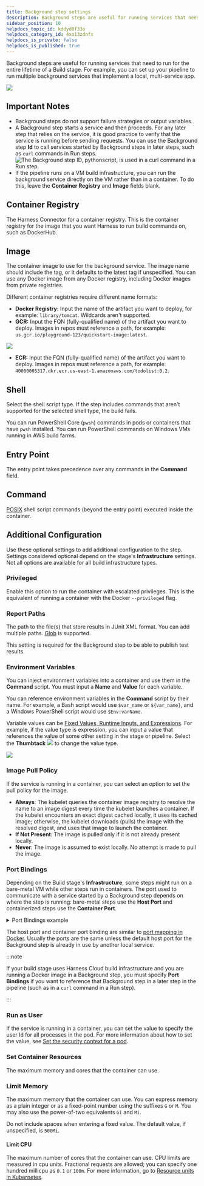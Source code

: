 ```yaml
---
title: Background step settings
description: Background steps are useful for running services that need to run for the entire lifetime of a build.
sidebar_position: 10
helpdocs_topic_id: kddyd0f33o
helpdocs_category_id: 4xo13zdnfx
helpdocs_is_private: false
helpdocs_is_published: true
---
```


Background steps are useful for running services that need to run for the entire lifetime of a Build stage. For example, you can set up your pipeline to run multiple background services that implement a local, multi-service app.

![](./static/background-step-settings-07.png)

## Important Notes

* Background steps do not support failure strategies or output variables.
* A Background step starts a service and then proceeds. For any later step that relies on the service, it is good practice to verify that the service is running before sending requests. You can use the Background step **Id** to call services started by Background steps in later steps, such as `curl` commands in Run steps.
  ![The Background step ID, pythonscript, is used in a curl command in a Run step.](./static/background-step-settings-call-id-in-other-step.png)
* If the pipeline runs on a VM build infrastructure, you can run the background service directly on the VM rather than in a container. To do this, leave the **Container Registry** and **Image** fields blank.

## Container Registry

The Harness Connector for a container registry. This is the container registry for the image that you want Harness to run build commands on, such as DockerHub.

## Image

The container image to use for the background service. The image name should include the tag, or it defaults to the latest tag if unspecified. You can use any Docker image from any Docker registry, including Docker images from private registries.

Different container registries require different name formats:

* **Docker Registry:** Input the name of the artifact you want to deploy, for example: `library/tomcat`. Wildcards aren't supported.
* **GCR:** Input the FQN (fully-qualified name) of the artifact you want to deploy. Images in repos must reference a path, for example: `us.gcr.io/playground-123/quickstart-image:latest`.

![](./static/background-step-settings-08.png)

* **ECR:** Input the FQN (fully-qualified name) of the artifact you want to deploy. Images in repos must reference a path, for example: `40000005317.dkr.ecr.us-east-1.amazonaws.com/todolist:0.2`.

## Shell

Select the shell script type. If the step includes commands that aren't supported for the selected shell type, the build fails.

You can run PowerShell Core (`pwsh`) commands in pods or containers that have `pwsh` installed. You can run PowerShell commands on Windows VMs running in AWS build farms.

## Entry Point

The entry point takes precedence over any commands in the **Command** field.

## Command

[POSIX](https://www.grymoire.com/Unix/Sh.html) shell script commands (beyond the entry point) executed inside the container.

## Additional Configuration

Use these optional settings to add additional configuration to the step. Settings considered optional depend on the stage's **Infrastructure** settings. Not all options are available for all build infrastructure types.

### Privileged

Enable this option to run the container with escalated privileges. This is the equivalent of running a container with the Docker `--privileged` flag.

### Report Paths

The path to the file(s) that store results in JUnit XML format. You can add multiple paths. [Glob](https://en.wikipedia.org/wiki/Glob_(programming)) is supported.

This setting is required for the Background step to be able to publish test results.

### Environment Variables

You can inject environment variables into a container and use them in the **Command** script. You must input a **Name** and **Value** for each variable.

You can reference environment variables in the **Command** script by their name. For example, a Bash script would use `$var_name` or `${var_name}`, and a Windows PowerShell script would use `$Env:varName`.

Variable values can be [Fixed Values, Runtime Inputs, and Expressions](../../platform/20_References/runtime-inputs.md). For example, if the value type is expression, you can input a value that references the value of some other setting in the stage or pipeline. Select the **Thumbtack** ![](./static/icon-thumbtack.png) to change the value type.

![](./static/background-step-settings-09.png)

### Image Pull Policy

If the service is running in a container, you can select an option to set the pull policy for the image.

* **Always**: The kubelet queries the container image registry to resolve the name to an image digest every time the kubelet launches a container. If the kubelet encounters an exact digest cached locally, it uses its cached image; otherwise, the kubelet downloads (pulls) the image with the resolved digest, and uses that image to launch the container.
* **If Not Present**: The image is pulled only if it is not already present locally.
* **Never**: The image is assumed to exist locally. No attempt is made to pull the image.

### Port Bindings

Depending on the Build stage's **Infrastructure**, some steps might run on a bare-metal VM while other steps run in containers. The port used to communicate with a service started by a Background step depends on where the step is running: bare-metal steps use the **Host Port** and containerized steps use the **Container Port**.

<details>
<summary>Port Bindings example</summary>

Assume you create a Background step with the **Name** and **Id** `myloginservice`.
- A containerized step talks to this service using `myloginservice:*****container\_port*`.
- A Run or Run Test step that runs directly on a VM or in a Kubernetes cluster talks to the service using `localhost:*****host\_port*`.

</details>

The host port and container port binding are similar to [port mapping in Docker](https://docs.docker.com/config/containers/container-networking/). Usually the ports are the same unless the default host port for the Background step is already in use by another local service.

:::note

If your build stage uses Harness Cloud build infrastructure and you are running a Docker image in a Background step, you must specify **Port Bindings** if you want to reference that Background step in a later step in the pipeline (such as in a `curl` command in a Run step).

:::

### Run as User

If the service is running in a container, you can set the value to specify the user Id for all processes in the pod. For more information about how to set the value, see [Set the security context for a pod](https://kubernetes.io/docs/tasks/configure-pod-container/security-context/#set-the-security-context-for-a-pod).

### Set Container Resources

The maximum memory and cores that the container can use.

### Limit Memory

The maximum memory that the container can use. You can express memory as a plain integer or as a fixed-point number using the suffixes `G` or `M`. You may also use the power-of-two equivalents `Gi` and `Mi`.

Do not include spaces when entering a fixed value. The default value, if unspecified, is `500Mi`.

#### Limit CPU

The maximum number of cores that the container can use. CPU limits are measured in cpu units. Fractional requests are allowed; you can specify one hundred millicpu as `0.1` or `100m`. For more information, go to [Resource units in Kubernetes](https://kubernetes.io/docs/concepts/configuration/manage-resources-containers/#resource-units-in-kubernetes).
